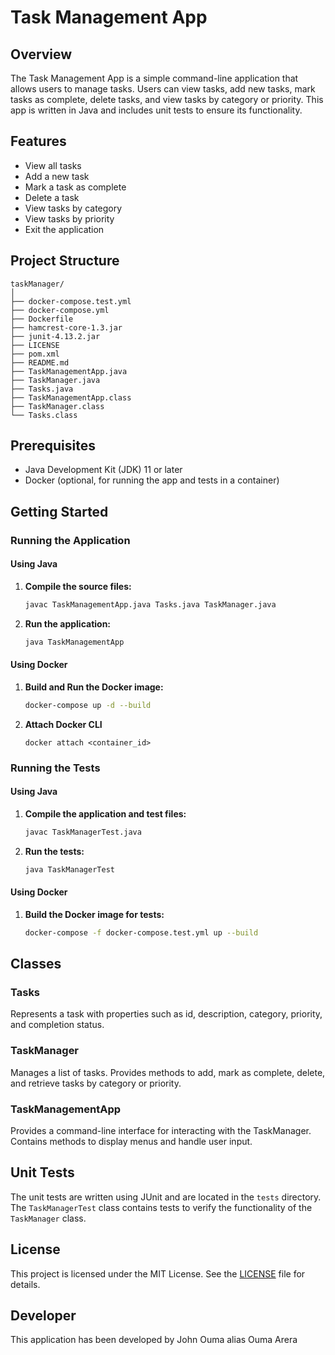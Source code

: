 # Task Management App

## Overview

The Task Management App is a simple command-line application that allows users to manage tasks. Users can view tasks, add new tasks, mark tasks as complete, delete tasks, and view tasks by category or priority. This app is written in Java and includes unit tests to ensure its functionality.

## Features

- View all tasks
- Add a new task
- Mark a task as complete
- Delete a task
- View tasks by category
- View tasks by priority
- Exit the application

## Project Structure

```
taskManager/
│
├── docker-compose.test.yml
├── docker-compose.yml
├── Dockerfile
├── hamcrest-core-1.3.jar
├── junit-4.13.2.jar
├── LICENSE
├── pom.xml
├── README.md
├── TaskManagementApp.java
├── TaskManager.java
├── Tasks.java
├── TaskManagementApp.class
├── TaskManager.class
└── Tasks.class

```

## Prerequisites

- Java Development Kit (JDK) 11 or later
- Docker (optional, for running the app and tests in a container)

## Getting Started

### Running the Application

#### Using Java

1. **Compile the source files:**

    ```bash
    javac TaskManagementApp.java Tasks.java TaskManager.java
    ```

2. **Run the application:**

    ```bash
    java TaskManagementApp
    ```

#### Using Docker

1. **Build and Run the Docker image:**

    ```bash
    docker-compose up -d --build
    ```
2. **Attach Docker CLI**
 
    ```
    docker attach <container_id>
    ```

### Running the Tests

#### Using Java

1. **Compile the application and test files:**

    ```bash
    javac TaskManagerTest.java
    ```

2. **Run the tests:**

    ```bash
    java TaskManagerTest
    ```

#### Using Docker

1. **Build the Docker image for tests:**

    ```bash
    docker-compose -f docker-compose.test.yml up --build
    ```

## Classes

### Tasks

Represents a task with properties such as id, description, category, priority, and completion status.

### TaskManager

Manages a list of tasks. Provides methods to add, mark as complete, delete, and retrieve tasks by category or priority.

### TaskManagementApp

Provides a command-line interface for interacting with the TaskManager. Contains methods to display menus and handle user input.

## Unit Tests

The unit tests are written using JUnit and are located in the `tests` directory. The `TaskManagerTest` class contains tests to verify the functionality of the `TaskManager` class.

## License

This project is licensed under the MIT License. See the [LICENSE](LICENSE) file for details.

## Developer

This application has been developed by John Ouma alias Ouma Arera



